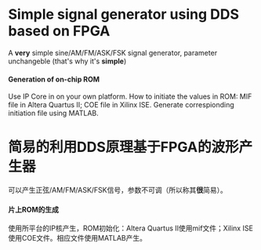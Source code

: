 # Simple signal generator using DDS based on FPGA
A **very** simple sine/AM/FM/ASK/FSK signal generator, parameter unchangeble (that's why it's **simple**)

#### Generation of on-chip ROM
Use IP Core in on your own platform. How to initiate the values in ROM: MIF file in Altera Quartus II; COE file in Xilinx ISE. Generate correspionding initiation file using MATLAB.

# 简易的利用DDS原理基于FPGA的波形产生器
可以产生正弦/AM/FM/ASK/FSK信号，参数不可调（所以称其**很**简易）。

#### 片上ROM的生成
使用所平台的IP核产生，ROM初始化：Altera Quartus II使用mif文件；Xilinx ISE使用COE文件。相应文件使用MATLAB产生。
